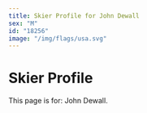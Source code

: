 ```yaml
---
title: Skier Profile for John Dewall
sex: "M"
id: "18256"
image: "/img/flags/usa.svg" 
---
```


# Skier Profile

This page is for: John Dewall.
    